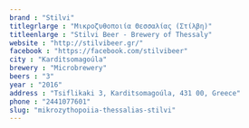 ```yaml
---
brand : "Stilvi"
titlegrlarge : "Μικροζυθοποιία Θεσσαλίας (Στίλβη)"
titleenlarge : "Stilvi Beer - Brewery of Thessaly"
website : "http://stilvibeer.gr/"
facebook : "https://facebook.com/stilvibeer"
city : "Karditsomagoúla"
brewery : "Microbrewery"
beers : "3"
year : "2016"
address : "Tsiflikaki 3, Karditsomagoúla, 431 00, Greece"
phone : "2441077601"
slug: "mikrozythopoiia-thessalias-stilvi"
---
```

